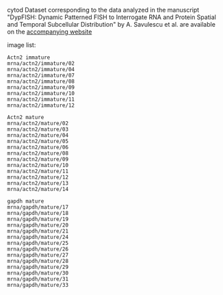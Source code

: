 cytod Dataset corresponding to the data analyzed in the manuscript "DypFISH: Dynamic Patterned FISH to Interrogate RNA and Protein Spatial and Temporal Subcellular Distribution" by A. Savulescu et al. are available on the [accompanying website](http://dypfish.org)

image list:
```
Actn2 immature
mrna/actn2/immature/02
mrna/actn2/immature/04
mrna/actn2/immature/07
mrna/actn2/immature/08
mrna/actn2/immature/09
mrna/actn2/immature/10
mrna/actn2/immature/11
mrna/actn2/immature/12

Actn2 mature
mrna/actn2/mature/02
mrna/actn2/mature/03
mrna/actn2/mature/04
mrna/actn2/mature/05
mrna/actn2/mature/06
mrna/actn2/mature/08
mrna/actn2/mature/09
mrna/actn2/mature/10
mrna/actn2/mature/11
mrna/actn2/mature/12
mrna/actn2/mature/13
mrna/actn2/mature/14

gapdh mature
mrna/gapdh/mature/17
mrna/gapdh/mature/18
mrna/gapdh/mature/19
mrna/gapdh/mature/20
mrna/gapdh/mature/21
mrna/gapdh/mature/24
mrna/gapdh/mature/25
mrna/gapdh/mature/26
mrna/gapdh/mature/27
mrna/gapdh/mature/28
mrna/gapdh/mature/29
mrna/gapdh/mature/30
mrna/gapdh/mature/31
mrna/gapdh/mature/33
```